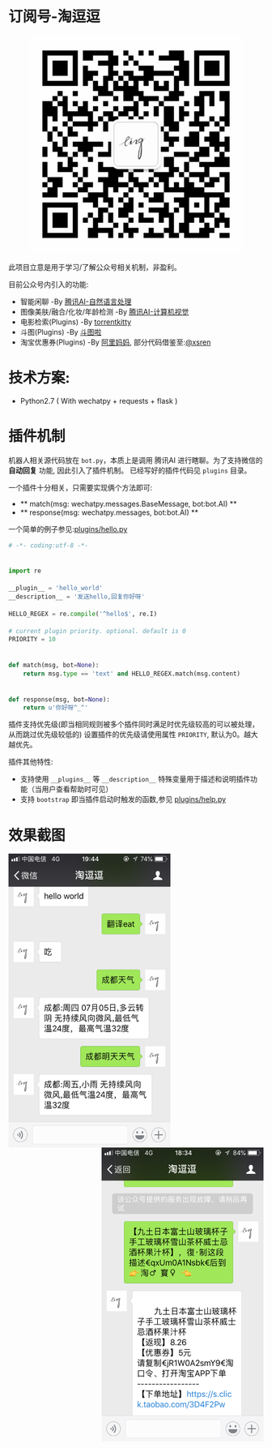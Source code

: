 
# 订阅号-淘逗逗

<p align="center">
  <img width="430" height="430" src="./screenshot/tdd.jpg">
</p>

此项目立意是用于学习/了解公众号相关机制，非盈利。

目前公众号内引入的功能:

+ 智能闲聊 -By [腾讯AI-自然语言处理](https://ai.qq.com/doc/nlpchat.shtml)
+ 图像美肤/融合/化妆/年龄检测 -By [腾讯AI-计算机视觉](https://ai.qq.com/doc/facecosmetic.shtml)
+ 电影检索(Plugins) -By [torrentkitty](https://www.torrentkitty.tv)
+ 斗图(Plugins)  -By [斗图啦](https://www.doutula.com/apidoc)
+ 淘宝优惠券(Plugins) -By [阿里妈妈](https://www.alimama.com/index.htm), 部分代码借鉴至:[@xsren](https://github.com/xsren/wx_taobao_fanli)

# 技术方案:

+ Python2.7 ( With wechatpy + requests + flask )

# 插件机制

机器人相关源代码放在 `bot.py`，本质上是调用 腾讯AI 进行瞎聊。为了支持微信的 **自动回复** 功能, 因此引入了插件机制。
已经写好的插件代码见 `plugins` 目录。

一个插件十分相关，只需要实现俩个方法即可:


+ ** match(msg: wechatpy.messages.BaseMessage, bot:bot.AI) **
+ ** response(msg: wechatpy.messages, bot:bot.AI) **

一个简单的例子参见:[plugins/hello.py](./plugins/hello.py)

```python
# -*- coding:utf-8 -*-


import re

__plugin__ = 'hello_world'
__description__ = '发送hello,回复你好呀'

HELLO_REGEX = re.compile('^hello$', re.I)

# current plugin priority. optional. default is 0
PRIORITY = 10


def match(msg, bot=None):
    return msg.type == 'text' and HELLO_REGEX.match(msg.content)


def response(msg, bot=None):
    return u'你好呀^_^'

```

插件支持优先级(即当相同规则被多个插件同时满足时优先级较高的可以被处理，从而跳过优先级较低的)
设置插件的优先级请使用属性 `PRIORITY`, 默认为0。越大越优先。

插件其他特性:

+ 支持使用 `__plugins__` 等 `__description__` 特殊变量用于描述和说明插件功能（当用户查看帮助时可见）
+ 支持 `bootstrap` 即当插件启动时触发的函数,参见 [plugins/help.py](./plugins/help.py)


# 效果截图

<img align="left" width="320" height="580" src="./screenshot/chat.png">
<img align="right" width="320" height="580" src="./screenshot/alimama.png">
